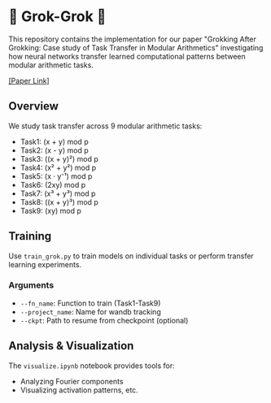 # 🐸 Grok-Grok 🐸

This repository contains the implementation for our paper "Grokking After Grokking: Case study of Task Transfer in Modular Arithmetics" investigating how neural networks transfer learned computational patterns between modular arithmetic tasks.

[[Paper Link]](https://drive.google.com/file/d/1_DSXhYo8Mf-VbKW3d0_EiWaYE07BWT_X/view?usp=sharing)

## Overview

We study task transfer across 9 modular arithmetic tasks:
- Task1: (x + y) mod p
- Task2: (x - y) mod p
- Task3: ((x + y)²) mod p
- Task4: (x² + y²) mod p
- Task5: (x · y⁻¹) mod p
- Task6: (2xy) mod p
- Task7: (x³ + y³) mod p
- Task8: ((x + y)³) mod p
- Task9: (xy) mod p

## Training

Use `train_grok.py` to train models on individual tasks or perform transfer learning experiments.

### Arguments
- `--fn_name`: Function to train (Task1-Task9)
- `--project_name`: Name for wandb tracking
- `--ckpt`: Path to resume from checkpoint (optional)

## Analysis & Visualization

The `visualize.ipynb` notebook provides tools for:
- Analyzing Fourier components
- Visualizing activation patterns, etc.
